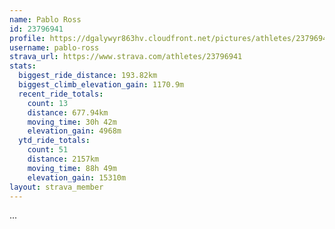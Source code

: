 ```yaml
---
name: Pablo Ross
id: 23796941
profile: https://dgalywyr863hv.cloudfront.net/pictures/athletes/23796941/14615399/1/large.jpg
username: pablo-ross
strava_url: https://www.strava.com/athletes/23796941
stats:
  biggest_ride_distance: 193.82km
  biggest_climb_elevation_gain: 1170.9m
  recent_ride_totals:
    count: 13
    distance: 677.94km
    moving_time: 30h 42m
    elevation_gain: 4968m
  ytd_ride_totals:
    count: 51
    distance: 2157km
    moving_time: 88h 49m
    elevation_gain: 15310m
layout: strava_member
--- 
```

...
